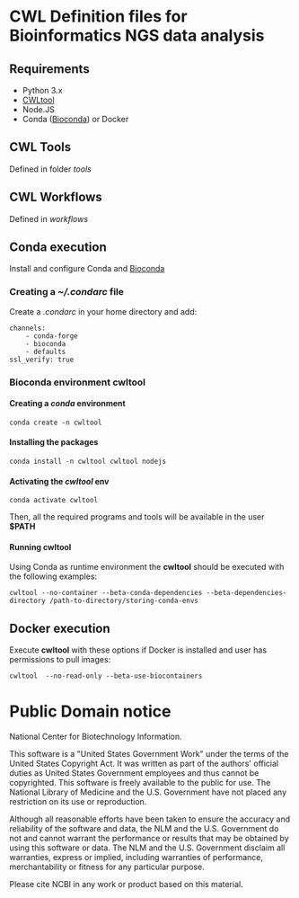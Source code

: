 # CWL Definition files for Bioinformatics NGS data analysis

## Requirements
 
 * Python 3.x
 * [CWLtool](https://github.com/common-workflow-language/cwltool)
 * Node.JS
 * Conda ([Bioconda](https://bioconda.github.io/)) or Docker  

## CWL Tools 
Defined in folder *tools*

## CWL Workflows
Defined in *workflows*

## Conda execution

Install and configure Conda and [Bioconda](https://bioconda.github.io/)

### Creating a *~/.condarc* file

Create a *.condarc* in your home directory and add:

    channels:
        - conda-forge
        - bioconda
        - defaults
    ssl_verify: true
    
### Bioconda environment cwltool

#### Creating a *conda* environment

    conda create -n cwltool
    
#### Installing the packages

    conda install -n cwltool cwltool nodejs

#### Activating the *cwltool* env

    conda activate cwltool
    
Then, all the required programs and tools will be available in the user **$PATH**

#### Running cwltool

Using Conda as runtime environment the **cwltool** should be executed with the following examples:

    cwltool --no-container --beta-conda-dependencies --beta-dependencies-directory /path-to-directory/storing-conda-envs

## Docker execution

Execute **cwltool** with these options if Docker is installed and user has permissions to pull images:

    cwltool  --no-read-only --beta-use-biocontainers

# Public Domain notice

National Center for Biotechnology Information.

This software is a "United States Government Work" under the terms of the United States
Copyright Act. It was written as part of the authors' official duties as United States
Government employees and thus cannot be copyrighted. This software is freely available
to the public for use. The National Library of Medicine and the U.S. Government have not
 placed any restriction on its use or reproduction.

Although all reasonable efforts have been taken to ensure the accuracy and reliability
of the software and data, the NLM and the U.S. Government do not and cannot warrant the
performance or results that may be obtained by using this software or data. The NLM and
the U.S. Government disclaim all warranties, express or implied, including warranties
of performance, merchantability or fitness for any particular purpose.

Please cite NCBI in any work or product based on this material.

